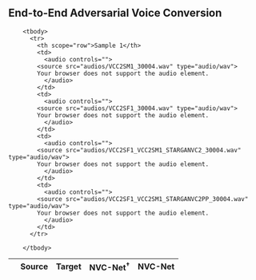 ## End-to-End Adversarial Voice Conversion


<table width="100%" style="margin: 0px;">
		<thead>
		  <tr>
		    <th></th>
		    <th>Source</th>
		    <th>Target</th>
		    <th>NVC-Net<sup>&dagger;</sup></th>
		    <th>NVC-Net</th>
		  </tr>
		</thead>
		
		<tbody>
		  <tr>
		    <th scope="row">Sample 1</th>
		    <td>
		      <audio controls="">
			<source src="audios/VCC2SM1_30004.wav" type="audio/wav">
			Your browser does not support the audio element.
		      </audio>
		    </td>
		    <td>
		      <audio controls="">
			<source src="audios/VCC2SF1_30004.wav" type="audio/wav">
			Your browser does not support the audio element.
		      </audio>
		    </td>
		    <td>
		      <audio controls="">
			<source src="audios/VCC2SF1_VCC2SM1_STARGANVC2_30004.wav" type="audio/wav">
			Your browser does not support the audio element.
		      </audio>
		    </td>
		    <td>
		      <audio controls="">
			<source src="audios/VCC2SF1_VCC2SM1_STARGANVC2PP_30004.wav" type="audio/wav">
			Your browser does not support the audio element.
		      </audio>
		    </td>
		  </tr>

		</tbody>
</table>
